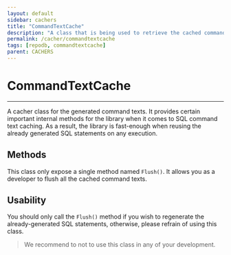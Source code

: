 ```yaml
---
layout: default
sidebar: cachers
title: "CommandTextCache"
description: "A class that is being used to retrieve the cached command texts within RepoDB library."
permalink: /cacher/commandtextcache
tags: [repodb, commandtextcache]
parent: CACHERS
---
```


# CommandTextCache

---

A cacher class for the generated command texts. It provides certain important internal methods for the library when it comes to SQL command text caching. As a result, the library is fast-enough when reusing the already generated SQL statements on any execution.

## Methods

This class only expose a single method named `Flush()`. It allows you as a developer to flush all the cached command texts.

## Usability

You should only call the `Flush()` method if you wish to regenerate the already-generated SQL statements, otherwise, please refrain of using this class.

> We recommend to not to use this class in any of your development.